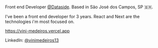 Front end Developer [@Dataside](https://www.dataside.com.br).
Based in São José dos Campos, SP 🇧🇷.

I've been a front end developer for 3 years. React and Next are the technologies i'm most focused on.

https://vini-medeiros.vercel.app

LinkedIn: [@vinimedeiros13](https://linkedin.com/in/vinimedeiros13)
